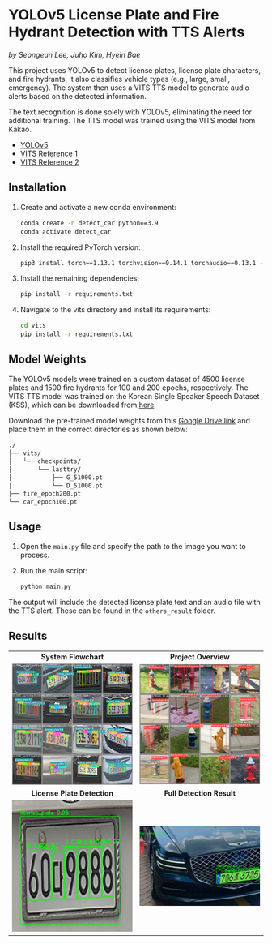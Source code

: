 # YOLOv5 License Plate and Fire Hydrant Detection with TTS Alerts

*by Seongeun Lee, Juho Kim, Hyein Bae*

This project uses YOLOv5 to detect license plates, license plate characters, and fire hydrants. It also classifies vehicle types (e.g., large, small, emergency). The system then uses a VITS TTS model to generate audio alerts based on the detected information.

The text recognition is done solely with YOLOv5, eliminating the need for additional training. The TTS model was trained using the VITS model from Kakao.

- [YOLOv5](https://github.com/ultralytics/yolov5)
- [VITS Reference 1](https://github.com/jaywalnut310/vits)
- [VITS Reference 2](https://github.com/ouor/vits?tab=readme-ov-file)

## Installation

1.  Create and activate a new conda environment:
    ```sh
    conda create -n detect_car python==3.9
    conda activate detect_car
    ```

2.  Install the required PyTorch version:
    ```sh
    pip3 install torch==1.13.1 torchvision==0.14.1 torchaudio==0.13.1 --index-url https://download.pytorch.org/whl/cu117
    ```

3.  Install the remaining dependencies:
    ```sh
    pip install -r requirements.txt
    ```
    
4. Navigate to the vits directory and install its requirements:
    ```sh
    cd vits
    pip install -r requirements.txt
    ```

## Model Weights

The YOLOv5 models were trained on a custom dataset of 4500 license plates and 1500 fire hydrants for 100 and 200 epochs, respectively. The VITS TTS model was trained on the Korean Single Speaker Speech Dataset (KSS), which can be downloaded from [here](https://www.kaggle.com/datasets/bryanpark/korean-single-speaker-speech-dataset).

Download the pre-trained model weights from this [Google Drive link](https://drive.google.com/drive/folders/1or_V69FZXuKrP0Shms51-A8xhTkm7ppT?usp=drive_link) and place them in the correct directories as shown below:

```
./
├── vits/
│   └── checkpoints/
│       └── lasttry/
│           ├── G_51000.pt
│           └── D_51000.pt
├── fire_epoch200.pt
└── car_epoch100.pt
```

## Usage

1.  Open the `main.py` file and specify the path to the image you want to process.

2.  Run the main script:
    ```sh
    python main.py
    ```

The output will include the detected license plate text and an audio file with the TTS alert. These can be found in the `others_result` folder.

## Results

<table>
  <tr>
    <td align="center"><b>System Flowchart</b></td>
    <td align="center"><b>Project Overview</b></td>
  </tr>
  <tr>
    <td><img src="./assets/fig_1.png" alt="System Flowchart" width="400"/></td>
    <td><img src="./assets/fig_2.png" alt="Project Overview" width="400"/></td>
  </tr>
  <tr>
    <td align="center"><b>License Plate Detection</b></td>
    <td align="center"><b>Full Detection Result</b></td>
  </tr>
  <tr>
    <td><img src="./assets/result_license_plate.jpg" alt="License Plate Detection Result" height="260" width="400"/></td>
    <td><img src="./assets/result.jpg" alt="Full Detection Result" width="400"/></td>
  </tr>
</table>
